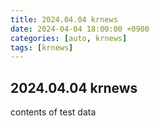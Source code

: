 ```yaml
---
title: 2024.04.04 krnews
date: 2024-04-04 18:00:00 +0900
categories: [auto, krnews]
tags: [krnews]
---
```


## 2024.04.04 krnews

contents of test data
